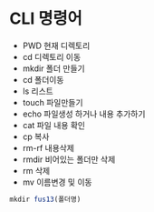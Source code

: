 # CLI 명령어

* PWD 현재 디렉토리
* cd  디렉토리 이동
* mkdir 폴더 만들기
* cd 폴더이동
* ls 리스트
* touch 파일만들기
* echo 파일생성 하거나 내용 추가하기
* cat 파일 내용 확인
* cp 복사
* rm-rf 내용삭제
* rmdir 비어있는 폴더만 삭제
* rm 삭제
* mv 이름변경 및 이동

```  js
mkdir fus13(폴더명)
```



